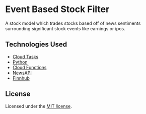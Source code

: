 
# Event Based Stock Filter

A stock model which trades stocks based off of news sentiments surrounding significant stock events like earnings or ipos.

## Technologies Used

- [Cloud Tasks](https://cloud.google.com/tasks/docs)
- [Python](https://www.python.org/)
- [Cloud Functions](https://cloud.google.com/functions?hl=en)
- [NewsAPI](https://newsapi.org)
- [Finnhub](https://finnhub.io)

## License

Licensed under the [MIT license](https://github.com/heroui-inc/next-app-template/blob/main/LICENSE).